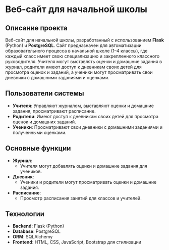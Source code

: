 # Веб-сайт для начальной школы

## Описание проекта

Веб-сайт для начальной школы, разработанный с использованием **Flask** (Python) и **PostgreSQL**. Сайт предназначен для автоматизации образовательного процесса в начальной школе (1–4 классы), где каждый класс имеет свою специализацию и закрепленного классного руководителя. Учителя могут выставлять оценки и домашние задания в журнал, родители имеют доступ к дневникам своих детей для просмотра оценок и заданий, а ученики могут просматривать свои дневники с домашними заданиями и оценками.

## Пользователи системы

- **Учителя**: Управляют журналом, выставляют оценки и домашние задания, просматривают расписание.
- **Родители**: Имеют доступ к дневникам своих детей для просмотра оценок и домашних заданий.
- **Ученики**: Просматривают свои дневники с домашними заданиями и полученными оценками.

## Основные функции

- **Журнал**:
  - Учителя могут добавлять оценки и домашние задания для учеников.
- **Дневник**:
  - Ученики и родители могут просматривать оценки и домашние задания.
- **Расписание**:
  - Просмотр расписания занятий для классов и учителей.

## Технологии

- **Backend**: Flask (Python)
- **Database**: PostgreSQL
- **ORM**: SQLAlchemy
- **Frontend**: HTML, CSS, JavaScript, Bootstrap для стилизации
